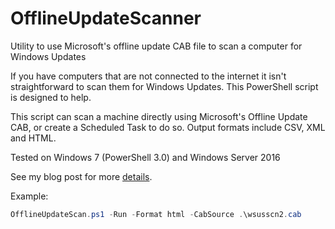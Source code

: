 # OfflineUpdateScanner
Utility to use Microsoft's offline update CAB file to scan a computer for Windows Updates

If you have computers that are not connected to the internet it isn't straightforward to scan them for Windows Updates. This PowerShell script is designed to help.

This script can scan a machine directly using Microsoft's Offline Update CAB, or create a Scheduled Task to do so. Output formats include CSV, XML and HTML.

Tested on Windows 7 (PowerShell 3.0) and Windows Server 2016


See my blog post for more [details](https://carisbrookelabs.wordpress.com/2019/05/23/offline-windows-update-scans-using-powershell/).

Example:
```PowerShell
OfflineUpdateScan.ps1 -Run -Format html -CabSource .\wsusscn2.cab
```
